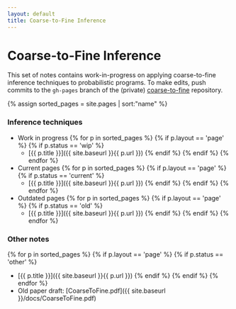```yaml
---
layout: default
title: Coarse-to-Fine Inference
---
```


<div class="main">
  <h1>Coarse-to-Fine Inference</h1>
</div>

This set of notes contains work-in-progress on applying coarse-to-fine inference techniques to probabilistic programs. To make edits, push commits to the `gh-pages` branch of the (private) [coarse-to-fine](https://github.com/stuhlmueller/coarse-to-fine) repository.

{% assign sorted_pages = site.pages | sort:"name" %}

### Inference techniques

- Work in progress
{% for p in sorted_pages %}
  {% if p.layout == 'page' %}
    {% if p.status == 'wip' %}
  - [{{ p.title }}]({{ site.baseurl }}{{ p.url }})
    {% endif %}
  {% endif %}
{% endfor %}
- Current pages
{% for p in sorted_pages %}
  {% if p.layout == 'page' %}
    {% if p.status == 'current' %}
  - [{{ p.title }}]({{ site.baseurl }}{{ p.url }})
    {% endif %}
  {% endif %}
{% endfor %}
- Outdated pages
{% for p in sorted_pages %}
  {% if p.layout == 'page' %}
    {% if p.status == 'old' %}
  - [{{ p.title }}]({{ site.baseurl }}{{ p.url }})
    {% endif %}
  {% endif %}
{% endfor %}

### Other notes

{% for p in sorted_pages %}
  {% if p.layout == 'page' %}
    {% if p.status == 'other' %}
- [{{ p.title }}]({{ site.baseurl }}{{ p.url }})
    {% endif %}
  {% endif %}
{% endfor %}
- Old paper draft: [CoarseToFine.pdf]({{ site.baseurl }}/docs/CoarseToFine.pdf)
